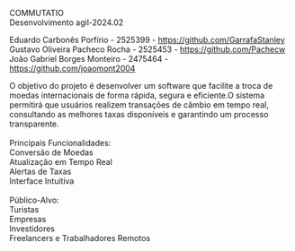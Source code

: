 COMMUTATIO<br/>
Desenvolvimento agil-2024.02

Eduardo Carbonês Porfírio - 2525399 - https://github.com/GarrafaStanley<br/>
Gustavo Oliveira Pacheco Rocha - 2525453 - https://github.com/Pachecw<br/>
João Gabriel Borges Monteiro - 2475464 - https://github.com/joaomont2004

O objetivo do projeto é desenvolver um software que facilite a troca de moedas internacionais de forma rápida, segura e eficiente.O sistema permitirá que usuários realizem transações de câmbio em tempo real, consultando as melhores taxas disponíveis e garantindo um processo transparente.
<br/><br/>
Principais Funcionalidades:<br/>
Conversão de Moedas<br/>
Atualização em Tempo Real<br/>
Alertas de Taxas<br/>
Interface Intuitiva<br/>
<br/>
Público-Alvo:<br/>
Turistas<br/>
Empresas<br/>
Investidores<br/>
Freelancers e Trabalhadores Remotos<br/>
